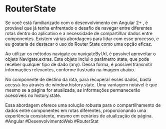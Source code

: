 # RouterState

Se você está familiarizado com o desenvolvimento em Angular 2+ , é provável que já tenha enfrentado o desafio de navegar entre diferentes rotas dentro do aplicativo e a necessidade de compartilhar dados entre componentes. Existem várias abordagens para lidar com esse processo, e eu gostaria de destacar o uso do Router State como uma opção eficaz.

Ao utilizar os métodos navigate ou navigateByUrl, é possível aproveitar o objeto Navigate.extras. Este objeto inclui o parâmetro state, que pode receber qualquer tipo de dado (any). Dessa forma, é possível transmitir informações relevantes, conforme ilustrado na imagem abaixo.

No componente de destino da rota, para recuperar esses dados, basta acessá-los através de window.history.state. Uma vantagem notável é que mesmo se a página for atualizada, as informações permanecerão acessíveis no history.state.

Essa abordagem oferece uma solução robusta para o compartilhamento de dados entre componentes em rotas diferentes, proporcionando uma experiência consistente, mesmo em cenários de atualização de página. #Angular #DesenvolvimentoWeb #RouterStat